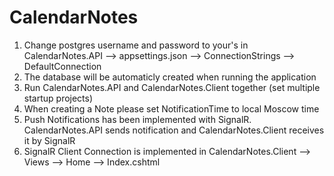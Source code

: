 # CalendarNotes

1) Change postgres username and password to your's in CalendarNotes.API --> appsettings.json --> ConnectionStrings --> DefaultConnection
2) The database will be automaticly created when running the application
3) Run CalendarNotes.API and CalendarNotes.Client together (set multiple startup projects)
4) When creating a Note please set NotificationTime to local Moscow time
5) Push Notifications has been implemented with SignalR. CalendarNotes.API sends notification and CalendarNotes.Client receives it by SignalR
6) SignalR Client Connection is implemented in CalendarNotes.Client --> Views --> Home --> Index.cshtml
